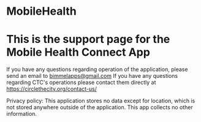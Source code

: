 # MobileHealth 
# This is the support page for the Mobile Health Connect App
If you have any questions regarding operation of the application, please send an email to bimmelapps@gmail.com
If you have any questions regarding CTC's operations please contact them directly at https://circlethecity.org/contact-us/

Privacy policy: This application stores no data except for location, which is not stored anywhere outside of the application. 
This app collects no other information.

